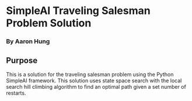 # SimpleAI Traveling Salesman Problem Solution
### By Aaron Hung

## Purpose
This is a solution for the traveling salesman problem using the Python SimpleAI framework. This solution uses state space search with the local search hill climbing algorithm to find an optimal path given a set number of restarts.
